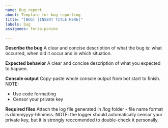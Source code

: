 ```yaml
---
name: Bug report
about: Template for bug reporting
title: "[BUG] [INSERT TITLE HERE]"
labels: bug
assignees: forza-panino

---
```


**Describe the bug**
A clear and concise description of what the bug is: what occurred, when did it occur and in which situation.

**Expected behavior**
A clear and concise description of what you expected to happen.

**Console output**
Copy-paste whole console output from bot start to finish.
NOTE:
* Use code formatting
* Censor your private key

**Required files**
Attach the log file generated in /log folder - file name format is ddmmyyyy-hhmmss.
NOTE: the logger should automatically censor your private key, but it is strongly reccomended to double-check it personally.
